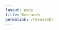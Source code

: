 ```yaml
---
layout: page
title: Research
permalink: /research/
---
```

<!-- # Research
My research articles can be most easily accessed from [my INSPIRE page](https://inspirehep.net/authors/2046687).

